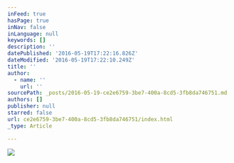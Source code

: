 ```yaml
---
inFeed: true
hasPage: true
inNav: false
inLanguage: null
keywords: []
description: ''
datePublished: '2016-05-19T17:22:16.826Z'
dateModified: '2016-05-19T17:22:10.249Z'
title: ''
author:
  - name: ''
    url: ''
sourcePath: _posts/2016-05-19-ce2e6759-3be7-400a-8cd5-3fb8da746751.md
authors: []
publisher: null
starred: false
url: ce2e6759-3be7-400a-8cd5-3fb8da746751/index.html
_type: Article

---
```

![](https://the-grid-user-content.s3-us-west-2.amazonaws.com/aa1ed563-9688-4a70-8652-e54ba4678ee1.jpg)